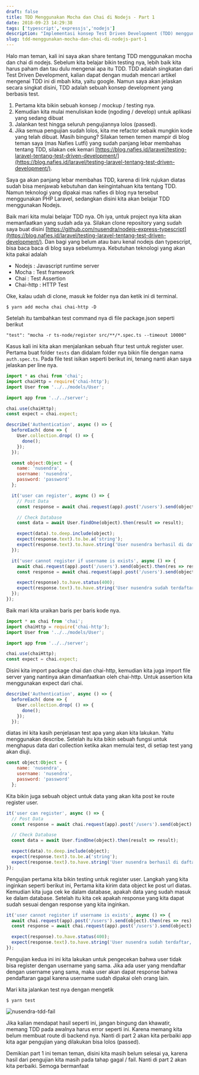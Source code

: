 ```yaml
---
draft: false
title: TDD Menggunakan Mocha dan Chai di Nodejs - Part 1
date: 2018-09-23 14:29:38
tags: ['typescript','expressjs','nodejs']
description: "Implementasi konsep Test Driven Development (TDD) menggunakan Mocha dan Chai di Nodejs"
slug: tdd-menggunakan-mocha-dan-chai-di-nodejs-part-1
---
```


Halo man teman, kali ini saya akan share tentang TDD menggunakan mocha dan chai di nodejs. Sebelum kita belajar bikin testing nya, lebih baik kita harus paham dan tau dulu mengenai apa itu TDD. TDD adalah singkatan dari Test Driven Development, kalian dapat dengan mudah mencari artikel mengenai TDD ini di mbah kita, yaitu google. Namun saya akan jelaskan secara singkat disini, TDD adalah sebuah konsep development yang berbasis test.

1. Pertama kita bikin sebuah konsep / mockup / testing nya.
2. Kemudian kita mulai menuliskan kode (ngoding / develop) untuk aplikasi yang sedang dibuat
3. Jalankan test hingga seluruh pengujiannya lolos (passed).
4. Jika semua pengujian sudah lolos, kita me refactor sebaik mungkin kode yang telah dibuat.
Masih bingung? Silakan temen temen mampir di blog teman saya (mas Nafies Lutfi) yang sudah panjang lebar membahas tentang TDD, silakan cek kemari [https://blog.nafies.id/laravel/testing-laravel-tentang-test-driven-development/](https://blog.nafies.id/laravel/testing-laravel-tentang-test-driven-development/).

Saya ga akan panjang lebar membahas TDD, karena di link rujukan diatas sudah bisa menjawab kebutuhan dan keingintahuan kita tentang TDD. Namun teknologi yang dipakai mas nafies di blog nya tersebut menggunakan PHP Laravel, sedangkan disini kita akan belajar TDD menggunakan Nodejs.

Baik mari kita mulai belajar TDD nya. Oh iya, untuk project nya kita akan memanfaatkan yang sudah ada ya. Silakan clone repository yang sudah saya buat disini [https://github.com/nusendra/nodejs-express-typescript](https://blog.nafies.id/laravel/testing-laravel-tentang-test-driven-development/). Dan bagi yang belum atau baru kenal nodejs dan typescript, bisa baca baca di blog saya sebelumnya. Kebutuhan teknologi yang akan kita pakai adalah

- Nodejs : Javascript runtime server
- Mocha : Test framework
- Chai : Test Assertion
- Chai-http : HTTP Test

Oke, kalau udah di clone, masuk ke folder nya dan ketik ini di terminal.

```
$ yarn add mocha chai chai-http -D
```

Setelah itu tambahkan test command nya di file package.json seperti berikut

```
"test": "mocha -r ts-node/register src/**/*.spec.ts --timeout 10000"
```

Kasus kali ini kita akan menjalankan sebuah fitur test untuk register user. Pertama buat folder `tests` dan didalam folder nya bikin file dengan nama `auth.spec.ts`. Pada file test isikan seperti berikut ini, tenang nanti akan saya jelaskan per line nya.

```javascript
import * as chai from 'chai';
import chaiHttp = require('chai-http');
import User from '../../models/User';

import app from '../../server';

chai.use(chaiHttp);
const expect = chai.expect;

describe('Authentication', async () => {
  beforeEach( done => {
    User.collection.drop( () => {
      done();
    });
  });

  const object:Object = {
    name: 'nusendra',
    username: 'nusendra',
    password: 'password'
  };

  it('user can register', async () => {
    // Post Data
    const response = await chai.request(app).post('/users').send(object).then(res => res);

    // Check Database
    const data = await User.findOne(object).then(result => result);

    expect(data).to.deep.include(object);
    expect(response.text).to.be.a('string');
    expect(response.text).to.have.string('User nusendra berhasil di daftarkan');
  });

  it('user cannot register if username is exists', async () => {
    await chai.request(app).post('/users').send(object).then(res => res);
    const response = await chai.request(app).post('/users').send(object).then(res => res);

    expect(response).to.have.status(400);
    expect(response.text).to.have.string('User nusendra sudah terdaftar, silakan pakai username yang lain');
  });
});
```

Baik mari kita uraikan baris per baris kode nya.

```javascript
import * as chai from 'chai';
import chaiHttp = require('chai-http');
import User from '../../models/User';

import app from '../../server';

chai.use(chaiHttp);
const expect = chai.expect;
```

Disini kita import package chai dan chai-http, kemudian kita juga import file server yang nantinya akan dimanfaatkan oleh chai-http. Untuk assertion kita menggunakan expect dari chai.

```javascript
describe('Authentication', async () => {
  beforeEach( done => {
    User.collection.drop( () => {
      done();
    });
  });
```

diatas ini kita kasih penjelasan test apa yang akan kita lakukan. Yaitu menggunakan describe. Setelah itu kita bikin sebuah fungsi untuk menghapus data dari collection ketika akan memulai test, di setiap test yang akan diuji.

```javascript
const object:Object = {
    name: 'nusendra',
    username: 'nusendra',
    password: 'password'
  };
```

Kita bikin juga sebuah object untuk data yang akan kita post ke route register user.

```javascript
it('user can register', async () => {
  // Post Data
  const response = await chai.request(app).post('/users').send(object).then(res => res);

  // Check Database
  const data = await User.findOne(object).then(result => result);

  expect(data).to.deep.include(object);
  expect(response.text).to.be.a('string');
  expect(response.text).to.have.string('User nusendra berhasil di daftarkan');
});
```

Pengujian pertama kita bikin testing untuk register user. Langkah yang kita inginkan seperti berikut ini, Pertama kita kirim data object ke post url diatas. Kemudian kita juga cek ke dalam database, apakah data yang sudah masuk ke dalam database. Setelah itu kita cek apakah response yang kita dapat sudah sesuai dengan response yang kita inginkan.

```javascript
it('user cannot register if username is exists', async () => {
  await chai.request(app).post('/users').send(object).then(res => res);
  const response = await chai.request(app).post('/users').send(object).then(res => res);

  expect(response).to.have.status(400);
  expect(response.text).to.have.string('User nusendra sudah terdaftar, silakan pakai username yang lain');
});
```

Pengujian kedua ini ini kita lakukan untuk pengecekan bahwa user tidak bisa register dengan username yang sama. Jika ada user yang mendaftar dengan username yang sama, maka user akan dapat response bahwa pendaftaran gagal karena username sudah dipakai oleh orang lain.

Mari kita jalankan test nya dengan mengetik

```
$ yarn test
```

![nusendra-tdd-fail](https://farm2.staticflickr.com/1917/44136674284_0665742a57_c.jpg)

Jika kalian mendapat hasil seperti ini, jangan bingung dan khawatir, memang TDD pada awalnya harus error seperti ini. Karena memang kita belum membuat route di backend nya. Nanti di part 2 akan kita perbaiki app kita agar pengujian yang dilakukan bisa lolos (passed).

Demikian part 1 ini teman teman, disini kita masih belum selesai ya, karena hasil dari pengujian kita masih pada tahap gagal / fail. Nanti di part 2 akan kita perbaiki. Semoga bermanfaat
